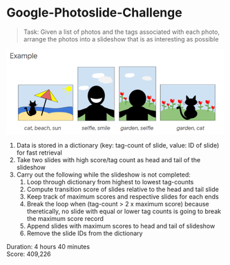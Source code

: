 # Google-Photoslide-Challenge

> Task: Given a list of photos and the tags associated with each photo, arrange the photos into a slideshow that is as interesting as possible

<img src="image.PNG" />

1. Data is stored in a dictionary (key: tag-count of slide, value: ID of slide) for fast retrieval
2. Take two slides with high score/tag count as head and tail of the slideshow
3. Carry out the following while the slideshow is not completed:
   1. Loop through dictionary from highest to lowest tag-counts
   2. Compute transition score of slides relative to the head and tail slide
   3. Keep track of maximum scores and respective slides for each ends
   4. Break the loop when (tag-count > 2 x maximum score) because theretically, no slide with equal or lower tag counts is going to break the maximum score record
   5. Append slides with maximum scores to head and tail of slideshow
   6. Remove the slide IDs from the dictionary
  
Duration: 4 hours 40 minutes<br/>
Score: 409,226
